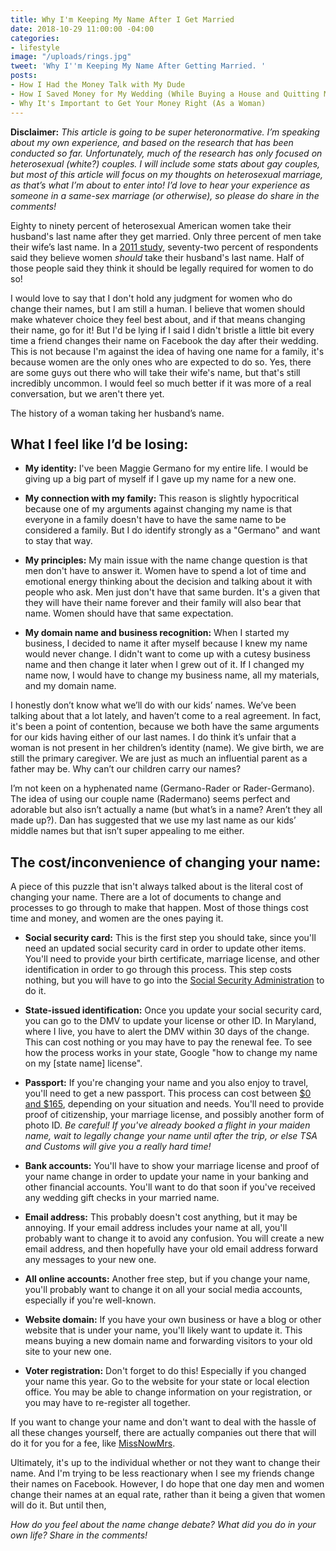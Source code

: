 ```yaml
---
title: Why I'm Keeping My Name After I Get Married
date: 2018-10-29 11:00:00 -04:00
categories:
- lifestyle
image: "/uploads/rings.jpg"
tweet: 'Why I''m Keeping My Name After Getting Married. '
posts:
- How I Had the Money Talk with My Dude
- How I Saved Money for My Wedding (While Buying a House and Quitting My Job)
- Why It's Important to Get Your Money Right (As a Woman)
---
```


**Disclaimer:** *This article is going to be super heteronormative. I’m speaking about my own experience, and based on the research that has been conducted so far. Unfortunately, much of the research has only focused on heterosexual (white?) couples. I will include some stats about gay couples, but most of this article will focus on my thoughts on heterosexual marriage, as that’s what I’m about to enter into! I’d love to hear your experience as someone in a same-sex marriage (or otherwise), so please do share in the comments!*

Eighty to ninety percent of heterosexual American women take their husband's last name after they get married. Only three percent of men take their wife’s last name. In a [2011 study](http://journals.sagepub.com/doi/abs/10.1177/0891243211398653), seventy-two percent of respondents said they believe women *should* take their husband's last name. Half of those people said they think it should be legally required for women to do so!

I would love to say that I don't hold any judgment for women who do change their names, but I am still a human. I believe that women should make whatever choice they feel best about, and if that means changing their name, go for it! But I'd be lying if I said I didn't bristle a little bit every time a friend changes their name on Facebook the day after their wedding. This is not because I'm against the idea of having one name for a family, it's because women are the only ones who are expected to do so. Yes, there are some guys out there who will take their wife's name, but that's still incredibly uncommon. I would feel so much better if it was more of a real conversation, but we aren't there yet.

The history of a woman taking her husband’s name.

## What I feel like I’d be losing:

* **My identity:** I've been Maggie Germano for my entire life. I would be giving up a big part of myself if I gave up my name for a new one.

* **My connection with my family:** This reason is slightly hypocritical because one of my arguments against changing my name is that everyone in a family doesn't have to have the same name to be considered a family. But I do identify strongly as a "Germano" and want to stay that way.

* **My principles:** My main issue with the name change question is that men don't have to answer it. Women have to spend a lot of time and emotional energy thinking about the decision and talking about it with people who ask. Men just don't have that same burden. It's a given that they will have their name forever and their family will also bear that name. Women should have that same expectation. 

* **My domain name and business recognition:** When I started my business, I decided to name it after myself because I knew my name would never change. I didn't want to come up with a cutesy business name and then change it later when I grew out of it. If I changed my name now, I would have to change my business name, all my materials, and my domain name. 

I honestly don’t know what we’ll do with our kids’ names. We’ve been talking about that a lot lately, and haven’t come to a real agreement. In fact, it's been a point of contention, because we both have the same arguments for our kids having either of our last names. I do think it’s unfair that a woman is not present in her children’s identity (name). We give birth, we are still the primary caregiver. We are just as much an influential parent as a father may be. Why can’t our children carry our names?

I’m not keen on a hyphenated name (Germano-Rader or Rader-Germano). The idea of using our couple name (Radermano) seems perfect and adorable but also isn’t actually a name (but what’s in a name? Aren’t they all made up?). Dan has suggested that we use my last name as our kids’ middle names but that isn’t super appealing to me either.

## The cost/inconvenience of changing your name:

A piece of this puzzle that isn't always talked about is the literal cost of changing your name. There are a lot of documents to change and processes to go through to make that happen. Most of those things cost time and money, and women are the ones paying it. 

* **Social security card:** This is the first step you should take, since you'll need an updated social security card in order to update other items. You'll need to provide your birth certificate, marriage license, and other identification in order to go through this process. This step costs nothing, but you will have to go into the [Social Security Administration](https://www.ssa.gov/) to do it.

* **State-issued identification:** Once you update your social security card, you can go to the DMV to update your license or other ID. In Maryland, where I live, you have to alert the DMV within 30 days of the change. This can cost nothing or you may have to pay the renewal fee. To see how the process works in your state, Google "how to change my name on my \[state name\] license". 

* **Passport:** If you're changing your name and you also enjoy to travel, you'll need to get a new passport. This process can cost between [$0 and $165](https://travel.state.gov/content/travel/en/passports/requirements/fees.html), depending on your situation and needs. You'll need to provide proof of citizenship, your marriage license, and possibly another form of photo ID. *Be careful! If you've already booked a flight in your maiden name, wait to legally change your name until after the trip, or else TSA and Customs will give you a really hard time!*

* **Bank accounts:** You'll have to show your marriage license and proof of your name change in order to update your name in your banking and other financial accounts. You'll want to do that soon if you've received any wedding gift checks in your married name. 

* **Email address:** This probably doesn't cost anything, but it may be annoying. If your email address includes your name at all, you'll probably want to change it to avoid any confusion. You will create a new email address, and then hopefully have your old email address forward any messages to your new one.

* **All online accounts:** Another free step, but if you change your name, you'll probably want to change it on all your social media accounts, especially if you're well-known. 

* **Website domain:** If you have your own business or have a blog or other website that is under your name, you'll likely want to update it. This means buying a new domain name and forwarding visitors to your old site to your new one. 

* **Voter registration:** Don't forget to do this! Especially if you changed your name this year. Go to the website for your state or local election office. You may be able to change information on your registration, or you may have to re-register all together. 

If you want to change your name and don't want to deal with the hassle of all these changes yourself, there are actually companies out there that will do it for you for a fee, like [MissNowMrs](https://www.missnowmrs.com/). 

Ultimately, it's up to the individual whether or not they want to change their name. And I'm trying to be less reactionary when I see my friends change their names on Facebook. However, I do hope that one day men and women change their names at an equal rate, rather than it being a given that women will do it. But until then,

*How do you feel about the name change debate? What did you do in your own life? Share in the comments!*